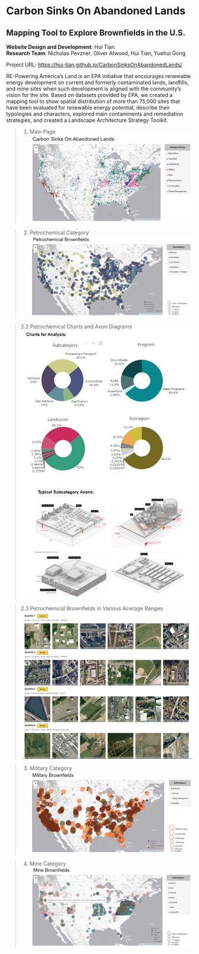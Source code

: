 # Carbon Sinks On Abandoned Lands
## Mapping Tool to Explore Brownfields in the U.S.
**Website Design and Development**: Hui Tian <br>
**Research Team**: Nicholas Pevzner, Oliver Atwood, Hui Tian, Yuehui Gong

Project URL: https://hui-tian.github.io/CarbonSinksOnAbandonedLands/

RE-Powering America’s Land is an EPA initiative that encourages renewable energy development on current and formerly contaminated lands, landfills, and mine sites when such development is aligned with the community’s vision for the site. Based on datasets provided by EPA, we created a mapping tool to show spatial distribution of more than 75,000 sites that have been evaluated for renewable energy potential, describe their typologies and characters, explored main contaminents and remediation strategies, and created a Landscape Architecture Strategy Toolkit.

> 1. Main Page <br>
![sample1](https://github.com/Hui-Tian/CarbonSinksOnAbandonedLands/blob/main/img/WebPic1.jpg)

> 2. Petrochemical Category<br>
![sample2](https://github.com/Hui-Tian/CarbonSinksOnAbandonedLands/blob/main/img/WebPic2.jpg)

> 2.2 Petrochemical Charts and Axon Diagrams<br>
![sample3](https://github.com/Hui-Tian/CarbonSinksOnAbandonedLands/blob/main/img/WebPic3.jpg)

> 2.3 Petrochemical Brownfields in Various Acerage Ranges<br>
![sample4](https://github.com/Hui-Tian/CarbonSinksOnAbandonedLands/blob/main/img/WebPic4.jpg)

> 3. Military Category<br>
![sample5](https://github.com/Hui-Tian/CarbonSinksOnAbandonedLands/blob/main/img/WebPic5.jpg)

> 4. Mine Category<br>
![sample6](https://github.com/Hui-Tian/CarbonSinksOnAbandonedLands/blob/main/img/WebPic6.jpg)

